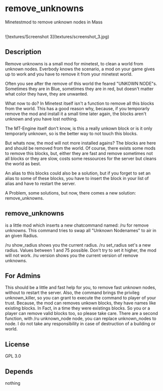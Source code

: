 # remove_unknowns
Minetestmod to remove unknown nodes in Mass

<br>
![textures/Screenshot 3](textures/screenshot_3.jpg)
<br>

## Description
Remove unknowns is a small mod for minetest, to clean a world from unknown nodes.
Everbody knows the scenario, a mod on your game gives up to work and you have to
remove it from your minetest world.

Often you see after the remove of this world the feared "UNKOWN NODE"s. Sometimes
they are in Blue, sometimes they are in red, but doesn't matter what color they have,
they are unwanted.

What now to do? In Minetest itself isn't a function to remove all this blocks from the world. This has a
good reason why, because, if you temporarly remove the mod and install it a small time later again, the 
blocks aren't unknown and you have lost nothing.

The  MT-Engine itself don't know, is this a really unkown block or is it only temporarly unknown, so is the
better way to not touch this blocks.

But whats now, the mod will not more installed agains? The blocks are here and should be removed from the world.
Of course, there exists some mods to remove this blocks, but, either they are fast and remove sometimes not all blocks or they are slow, costs some ressources for the server but cleans the world as best.

An alias to this blocks could also be a solution, but if you forget to set an alias to some of these blocks, you
have to insert the block in your list of alias and have to restart the server.

A Problem, some solutions, but now, there comes a new solution: remove_unknowns.

## remove_unknowns

is a little mod which inserts a new chatcommand named: /ru <Unknown Node> for remove unknowns.
This command tries to swap all "Unknown Nodenames" to air in an given Radius.

/ru show_radius shows you the current radius.
/ru set_radius set's a new radius. Values between 1 and 75 possible. Don't try to set it higher, the mod will not work.
/ru version shows you  the current version of remove unknowns.

## For Admins

This should be a little and fast help for you, to remove fast unknown nodes, without to restart the server.
Also, the command brings the privileg unknown_killer, so you can grant to execute the command to player of your trust.
Because, the mod can removes unkown blocks, they have names like existing blocks. In  Fact, in a time they were existings blocks. So you or a player can remove valid blocks too, so please take care.
There are a second function, with /ru unknown_node node, you can replace unknown_nodes to node.
I do not take any responsibility in case of destruction of a building or world.

## License

GPL 3.0

## Depends

nothing
